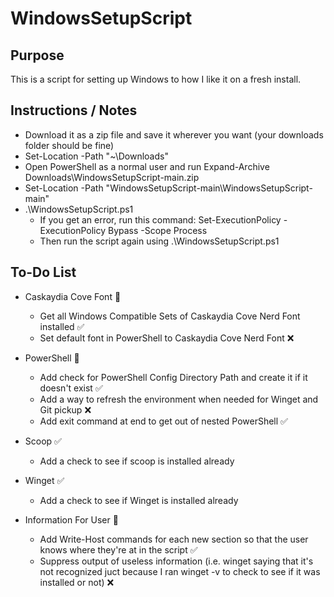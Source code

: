 # WindowsSetupScript

## Purpose

This is a script for setting up Windows to how I like it on a fresh install.

## Instructions / Notes

- Download it as a zip file and save it wherever you want (your downloads folder should be fine)
- Set-Location -Path "~\Downloads"
- Open PowerShell as a normal user and run Expand-Archive Downloads\WindowsSetupScript-main.zip
- Set-Location -Path "WindowsSetupScript-main\WindowsSetupScript-main"
- .\WindowsSetupScript.ps1
  - If you get an error, run this command: Set-ExecutionPolicy -ExecutionPolicy Bypass -Scope Process
  - Then run the script again using .\WindowsSetupScript.ps1

## To-Do List

- Caskaydia Cove Font :construction:

  - Get all Windows Compatible Sets of Caskaydia Cove Nerd Font installed :white_check_mark:
  - Set default font in PowerShell to Caskaydia Cove Nerd Font :x:

- PowerShell :construction:

  - Add check for PowerShell Config Directory Path and create it if it doesn't exist :white_check_mark:
  - Add a way to refresh the environment when needed for Winget and Git pickup :x:
  - Add exit command at end to get out of nested PowerShell :white_check_mark:

- Scoop :white_check_mark:

  - Add a check to see if scoop is installed already

- Winget :white_check_mark:

  - Add a check to see if Winget is installed already

- Information For User :construction:

  - Add Write-Host commands for each new section so that the user knows where they're at in the script :white_check_mark:
  - Suppress output of useless information (i.e. winget saying that it's not recognized juct because I ran winget -v to check to see if it was installed or not) :x:
